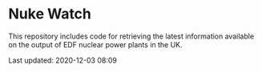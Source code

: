 # Nuke Watch

This repository includes code for retrieving the latest information available on the output of EDF nuclear power plants in the UK.

Last updated: 2020-12-03 08:09